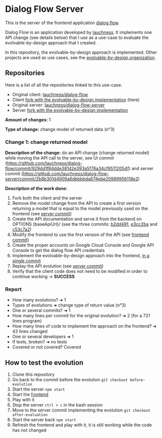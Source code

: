 # Dialog Flow Server

This is the server of the frontend application [dialog flow](https://github.com/evolvable-by-design/dialog-flow/).

Dialog Flow is an application developed by [lauchness](https://github.com/lauchness). It implements one API change (see details below) that I use as a use-case to evaluate the evolvable-by-design approach that I created.

In this repository, the evolvable-by-design approach is implemented. Other projects are used as use cases, see the [evolvable-by-design organization](https://github.com/evolvable-by-design/).

## Repositories

Here is a list of all the repositories linked to this use-case.

- Original client: [lauchness/dialog-flow](https://github.com/lauchness/dialog-flow/commit/929dd1f84dde381d2e393a5f76a34cf95112054f)
- Client [fork with the evolvable-by-design implementation](https://github.com/evolvable-by-design/dialog-flow) (here)
- Original server: [lauchness/dialog-flow-server](https://github.com/lauchness/dialog-flow-server)
- Server [fork with the evolvable-by-design implementation](https://github.com/evolvable-by-design/dialog-flow-server)

**Amount of changes:** 1

**Type of change:** change model of returned data (n°3)

### Change 1: change returned model

**Description of the change:** do an API change (change returned model) while moving the API call to the server, see UI commit (https://github.com/lauchness/dialog-flow/commit/929dd1f84dde381d2e393a5f76a34cf95112054f) and server commit (https://github.com/lauchness/dialog-flow-server/commit/2b8b301d4909a6dbbbbda674ebe20989956118e2)

**Description of the work done:**

1. Fork both the client and the server
2. Remove the model change from the API to create a first version returning a model that is equal to the model previously used on the frontend (see [server commit](https://github.com/evolvable-by-design/dialog-flow-server/commit/a60e5c540f8d1640ec8d291ef5612635b5f42192))
3. Create the API documentation and serve it from the backend on OPTIONS {baseApiUrl}/ (see the three commits: [b2dd491](https://github.com/evolvable-by-design/dialog-flow-server/commit/b2dd491991a073c83546a50c9f06acc9d4bd25a1), [e3cc2ba](https://github.com/evolvable-by-design/dialog-flow-server/commit/e3cc2baf6aa5a1689cfe1529b918c9ccd96bc504) and [c53c7a2](https://github.com/evolvable-by-design/dialog-flow-server/commit/c53c7a2436fa68006e4869f07269f665e80958a5))
4. Modify the frontend to use the first version of the API (see [frontend commit](https://github.com/evolvable-by-design/dialog-flow/commit/8b3cb5f427f76483bb563e0a2d3e89efb4b97a9b))
5. Create the proper accounts on Google Cloud Console and Google API Console to get the dialog flow API credentials
6. Implement the evolvable-by-design approach into the frontend, [in a single commit](https://github.com/evolvable-by-design/dialog-flow/commit/560dc4de7e1a7db36510151ed67c01fcad16039f)
7. Replay the API evolution (see [server commit](https://github.com/evolvable-by-design/dialog-flow-server/commit/32d5c6bb363c7673a53c959e49554a7c920bcbb5))
8. Verify that the client code does not need to be modified in order to continue working -> **SUCCESS**

### Report

- How many evolutions? ➜ 1
- Types of evolutions ➜ change type of return value (n°3)
- One or several commits? ➜ 1
- How many lines per commit for the original evolution? ➜ 2 (for a 721 lines program)
- How many lines of code to implement the approach on the frontend? ➜ 43 lines changed
- One or several developers ➜ 1
- If tests, broken? ➜ no tests
- Covered or not covered? Covered

## How to test the evolution

1. Clone this repository
2. Go back to the commit before the evolution `git checkout before-evolution`
3. Start the server `npm start`
4. Start the [frontend](https://github.com/evolvable-by-design/dialog-flow/)
5. Play with it
6. Stop the server `ctrl + c` in the bash session
7. Move to the server commit implementing the evolution `git checkout after-evaluation`
8. Start the server back `npm start`
9. Refresh the frontend and play with it, it is still working while the code has not changed